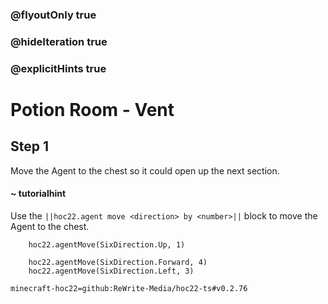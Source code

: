 ### @flyoutOnly true
### @hideIteration true
### @explicitHints true


# Potion Room - Vent

## Step 1
Move the Agent to the chest so it could open up the next section.

#### ~ tutorialhint 
Use the ``||hoc22.agent move <direction> by <number>||`` block to move the Agent to the chest.



```ghost
    hoc22.agentMove(SixDirection.Up, 1)
```
```template
    hoc22.agentMove(SixDirection.Forward, 4)  
    hoc22.agentMove(SixDirection.Left, 3)     
```
```package
minecraft-hoc22=github:ReWrite-Media/hoc22-ts#v0.2.76
```